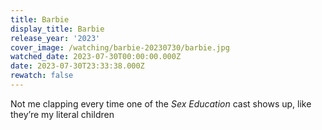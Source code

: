 ```yaml
---
title: Barbie
display_title: Barbie
release_year: '2023'
cover_image: /watching/barbie-20230730/barbie.jpg
watched_date: 2023-07-30T00:00:00.000Z
date: 2023-07-30T23:33:38.000Z
rewatch: false
---
```

Not me clapping every time one of the _Sex Education_ cast shows up, like they’re my literal children

